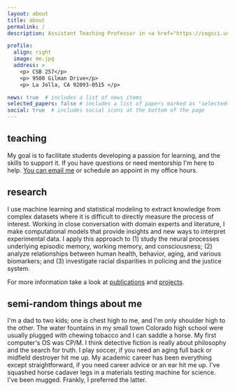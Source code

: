 ```yaml
---
layout: about
title: about
permalink: /
description: Assistant Teaching Professor in <a href="https://cogsci.ucsd.edu">Cognitive Science</a> @ <a href="https://ucsd.edu">UC San Diego</a>

profile:
  align: right
  image: me.jpg
  address: >
    <p> CSB 257</p>
    <p> 9500 Gilman Drive</p>
    <p> La Jolla, CA 92093-0515 </p>

news: true  # includes a list of news items
selected_papers: false # includes a list of papers marked as "selected={true}"
social: true  # includes social icons at the bottom of the page
---
```


## teaching
My goal is to facilitate students developing a
passion for learning, and the skills to support it.
If you have
questions or need mentorship I'm here to help.
[You can email me](mailto:jfleischer@ucsd.edu) or schedule an appoint in my office hours.
<!-- Google Calendar Appointment Scheduling begin -->
<link href="https://calendar.google.com/calendar/scheduling-button-script.css" rel="stylesheet">
<script src="https://calendar.google.com/calendar/scheduling-button-script.js" async></script>
<script>
(function() {
  var target = document.currentScript;
  window.addEventListener('load', function() {
    calendar.schedulingButton.load({
      url: 'https://calendar.google.com/calendar/appointments/schedules/AcZssZ2jgVJ7I9XV8tg6kso6uBZQbouxgzBohU3SkSo7TaNRhYF--9dGIh1d-h1tY5LN01K5m9WVFMiW?gv=true',
      color: '#039BE5',
      label: 'Book an appointment',
      target,
    });
  });
})();
</script>
<!-- end Google Calendar Appointment Scheduling -->



## research
I use machine learning and statistical modeling to extract knowledge from complex datasets where it is difficult to directly measure the process of interest. Working in close conversation with domain experts and literature, I make computational models that provide insights and new ways to interpret experimental data. I apply this approach to (1) study the neural processes underlying episodic memory, working memory, and consciousness; (2) analyze relationships between human health, behavior, aging, and various biomarkers; and (3) investigate racial disparities in policing and the justice system.

For more information take a look at [publications](publications/)
and [projects](projects/).


## semi-random things about me
I'm a dad to two kids; one is chest high to me, and I'm only shoulder
high to the other.  The water fountains in my small town Colorado high school were usually plugged
with chewing tobacco and I can saddle a horse.  My first computer's OS was CP/M.  I think detective
fiction is really about philosophy and the search for truth. I play
soccer, if you need an aging full back or midfield destroyer hit me up. My
academic career has been everything except straightforward, if you
need career advice or an ear hit me up.
I've squashed horse cadaver legs in a materials testing machine for
science. I've been mugged. Frankly, I preferred the latter.
